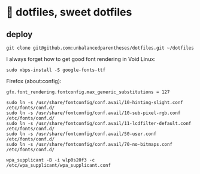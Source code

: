 :house_with_garden: dotfiles, sweet dotfiles
========

## deploy

```
git clone git@github.com:unbalancedparentheses/dotfiles.git ~/dotfiles
```

I always forget how to get good font rendering in Void Linux:
```
sudo xbps-install -S google-fonts-ttf
```

Firefox (about:config):
```
gfx.font_rendering.fontconfig.max_generic_substitutions = 127
```

```
sudo ln -s /usr/share/fontconfig/conf.avail/10-hinting-slight.conf /etc/fonts/conf.d/
sudo ln -s /usr/share/fontconfig/conf.avail/10-sub-pixel-rgb.conf /etc/fonts/conf.d/
sudo ln -s /usr/share/fontconfig/conf.avail/11-lcdfilter-default.conf /etc/fonts/conf.d/
sudo ln -s /usr/share/fontconfig/conf.avail/50-user.conf /etc/fonts/conf.d/
sudo ln -s /usr/share/fontconfig/conf.avail/70-no-bitmaps.conf /etc/fonts/conf.d/
```

```
wpa_supplicant -B -i wlp0s20f3 -c /etc/wpa_supplicant/wpa_supplicant.conf
```